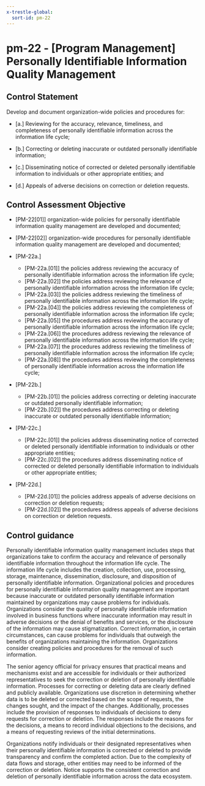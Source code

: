```yaml
---
x-trestle-global:
  sort-id: pm-22
---
```


# pm-22 - \[Program Management\] Personally Identifiable Information Quality Management

## Control Statement

Develop and document organization-wide policies and procedures for:

- \[a.\] Reviewing for the accuracy, relevance, timeliness, and completeness of personally identifiable information across the information life cycle;

- \[b.\] Correcting or deleting inaccurate or outdated personally identifiable information;

- \[c.\] Disseminating notice of corrected or deleted personally identifiable information to individuals or other appropriate entities; and

- \[d.\] Appeals of adverse decisions on correction or deletion requests.

## Control Assessment Objective

- \[PM-22[01]\] organization-wide policies for personally identifiable information quality management are developed and documented;

- \[PM-22[02]\] organization-wide procedures for personally identifiable information quality management are developed and documented;

- \[PM-22a.\]

  - \[PM-22a.[01]\] the policies address reviewing the accuracy of personally identifiable information across the information life cycle;
  - \[PM-22a.[02]\] the policies address reviewing the relevance of personally identifiable information across the information life cycle;
  - \[PM-22a.[03]\] the policies address reviewing the timeliness of personally identifiable information across the information life cycle;
  - \[PM-22a.[04]\] the policies address reviewing the completeness of personally identifiable information across the information life cycle;
  - \[PM-22a.[05]\] the procedures address reviewing the accuracy of personally identifiable information across the information life cycle;
  - \[PM-22a.[06]\] the procedures address reviewing the relevance of personally identifiable information across the information life cycle;
  - \[PM-22a.[07]\] the procedures address reviewing the timeliness of personally identifiable information across the information life cycle;
  - \[PM-22a.[08]\] the procedures address reviewing the completeness of personally identifiable information across the information life cycle;

- \[PM-22b.\]

  - \[PM-22b.[01]\] the policies address correcting or deleting inaccurate or outdated personally identifiable information;
  - \[PM-22b.[02]\] the procedures address correcting or deleting inaccurate or outdated personally identifiable information;

- \[PM-22c.\]

  - \[PM-22c.[01]\] the policies address disseminating notice of corrected or deleted personally identifiable information to individuals or other appropriate entities;
  - \[PM-22c.[02]\] the procedures address disseminating notice of corrected or deleted personally identifiable information to individuals or other appropriate entities;

- \[PM-22d.\]

  - \[PM-22d.[01]\] the policies address appeals of adverse decisions on correction or deletion requests;
  - \[PM-22d.[02]\] the procedures address appeals of adverse decisions on correction or deletion requests.

## Control guidance

Personally identifiable information quality management includes steps that organizations take to confirm the accuracy and relevance of personally identifiable information throughout the information life cycle. The information life cycle includes the creation, collection, use, processing, storage, maintenance, dissemination, disclosure, and disposition of personally identifiable information. Organizational policies and procedures for personally identifiable information quality management are important because inaccurate or outdated personally identifiable information maintained by organizations may cause problems for individuals. Organizations consider the quality of personally identifiable information involved in business functions where inaccurate information may result in adverse decisions or the denial of benefits and services, or the disclosure of the information may cause stigmatization. Correct information, in certain circumstances, can cause problems for individuals that outweigh the benefits of organizations maintaining the information. Organizations consider creating policies and procedures for the removal of such information.

The senior agency official for privacy ensures that practical means and mechanisms exist and are accessible for individuals or their authorized representatives to seek the correction or deletion of personally identifiable information. Processes for correcting or deleting data are clearly defined and publicly available. Organizations use discretion in determining whether data is to be deleted or corrected based on the scope of requests, the changes sought, and the impact of the changes. Additionally, processes include the provision of responses to individuals of decisions to deny requests for correction or deletion. The responses include the reasons for the decisions, a means to record individual objections to the decisions, and a means of requesting reviews of the initial determinations.

Organizations notify individuals or their designated representatives when their personally identifiable information is corrected or deleted to provide transparency and confirm the completed action. Due to the complexity of data flows and storage, other entities may need to be informed of the correction or deletion. Notice supports the consistent correction and deletion of personally identifiable information across the data ecosystem.
